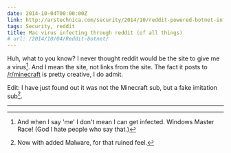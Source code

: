 ```yaml
---
date: 2014-10-04T00:00:00Z
link: http://arstechnica.com/security/2014/10/reddit-powered-botnet-infected-thousands-of-macs-worldwide/
tags: Security, reddit
title: Mac virus infecting through reddit (of all things)
# url: /2014/10/04/Reddit-botnet/
---
```


Huh, what to you know? I never thought reddit would be the site to give me a virus[^1]. And I mean the site, not links from the site. The fact it posts to [/r/minecraft](http://www.reddit.com/r/Minecraft) is pretty creative, I do admit.

Edit: I have just found out it was not the Minecraft sub, but a fake imitation sub[^2].

---

[^1]: And when I say 'me' I don't mean I can get infected. Windows Master Race! (God I hate people who say that.)

[^2]: Now with added Malware, for that ruined feel.
